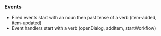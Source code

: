 ### Events
* Fired events start with an noun then past tense of a verb (item-added, item-updated)
* Event handlers start with a verb (openDialog, addItem, startWorkflow)